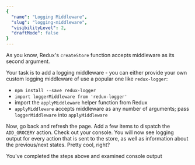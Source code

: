 ```yaml
---
{
  "name": "Logging Middleware",
  "slug": "logging-middleware",
  "visibilityLevel": 2,
  "draftMode": false
}
---
```

As you know, Redux's `createStore` function accepts middleware as its second argument. 

Your task is to add a logging middleware - you can either provide your own custom logging middleware of use a popular one like `redux-logger`:

* `npm install --save redux-logger`
* `import loggerMiddleware from 'redux-logger'`
* import the `applyMiddleware` helper function from Redux
* `applyMiddleware` accepts middleware as any number of arguments; pass `loggerMiddleware` into `applyMiddleware`

Now, go back and refresh the page. Add a few items to dispatch the `ADD_GROCERY` action. Check out your console. You will now see logging output for every action that is sent to the store, as well as information about the previous/next states. Pretty cool, right?

<guide>
You've completed the steps above and examined console output
</guide>